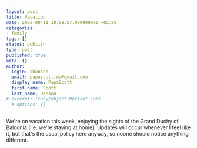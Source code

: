 ```yaml
---
layout: post
title: Vacation
date: 2003-08-11 10:08:57.000000000 +02:00
categories:
- family
tags: []
status: publish
type: post
published: true
meta: {}
author:
  login: shanson
  email: papascott-wp@gmail.com
  display_name: PapaScott
  first_name: Scott
  last_name: Hanson
# excerpt: !ruby/object:Hpricot::Doc
  # options: {}
---
```

<p>We're on vacation this week, enjoying the sights of the Grand Duchy of Balconia (i.e. we're staying at home). Updates will occur whenever I feel like it, but that's the usual policy here anyway, so noone should notice anything different.</p>
